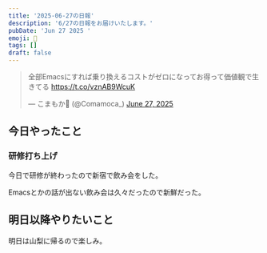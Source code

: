 ```yaml
---
title: '2025-06-27の日報'
description: '6/27の日報をお届けいたします。'
pubDate: 'Jun 27 2025 '
emoji: 🦊
tags: []
draft: false
---
```


<blockquote class="twitter-tweet"><p lang="ja" dir="ltr">全部Emacsにすれば乗り換えるコストがゼロになってお得って価値観で生きてる <a href="https://t.co/vznAB9WcuK">https://t.co/vznAB9WcuK</a></p>&mdash; こまもか🦊 (@Comamoca_) <a href="https://twitter.com/Comamoca_/status/1938481402414264448?ref_src=twsrc%5Etfw">June 27, 2025</a></blockquote> <script async src="https://platform.twitter.com/widgets.js" charset="utf-8"></script>

## 今日やったこと

### 研修打ち上げ

今日で研修が終わったので新宿で飲み会をした。

Emacsとかの話が出ない飲み会は久々だったので新鮮だった。

## 明日以降やりたいこと

明日は山梨に帰るので楽しみ。

